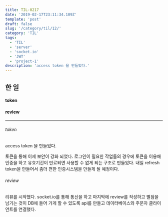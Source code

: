 ```yaml
---
title: TIL-0217
date: '2019-02-17T23:11:34.109Z'
template: 'post'
draft: false
slug: '/category/til/12/'
category: 'TIL'
tags:
  - 'TIL'
  - 'server'
  - 'socket.io'
  - 'JWT'
  - 'project-1'
description: 'access token 을 만들었다.'
---
```


## 한 일

#### token

#### review

---

###### token

access token 을 만들었다.

토큰을 통해 이제 보안이 강화 되었다. 로그인이 필요한 작업들의 경우에 토큰을 이용해 인증을 하고 유효기간이 만료되면 사용할 수 없게 되는 구조로 만들었다. 내일 refresh token을 만들어서 좀더 편한 인증시스템을 만들게 될 예정이다.

###### review

리뷰를 시작했다. socket.io를 통해 통신을 하고 마지막에 review를 작성하고 별점을 남기는 것이 DB에 들어 가게 할 수 있도록 api를 만들고 데이터베이스와 주문자 클라이언트를 연결했다.
